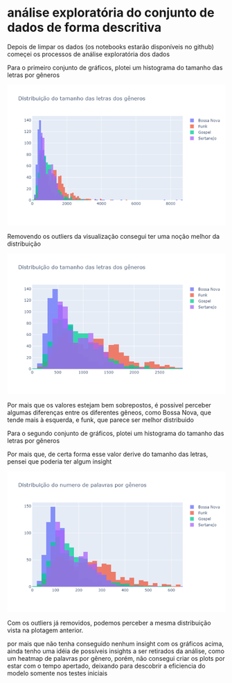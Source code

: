 # análise exploratória do conjunto de dados de forma descritiva

Depois de limpar os dados (os notebooks estarão disponíveis no github) começei os processos de análise exploratória dos dados

Para o primeiro conjunto de gráficos, plotei um histograma do tamanho das letras por gêneros

![plot1.png](plot1.png)

Removendo os outliers da visualização consegui ter uma noção melhor da distribuição

![plot2.png](plot2.png)

Por mais que os valores estejam bem sobrepostos, é possivel perceber algumas diferenças entre os diferentes gêneos, como Bossa Nova, que tende mais à esquerda, e funk, que parece ser melhor distribuido

Para o segundo conjunto de gráficos, plotei um histograma do tamanho das letras por gêneros

Por mais que, de certa forma esse valor derive do tamanho das letras, pensei que poderia ter algum insight

![word_count.png](word_count.png)

Com os outliers já removidos, podemos perceber a mesma distribuição vista na plotagem anterior. 

por mais que não tenha conseguido nenhum insight com os gráficos acima, ainda tenho uma idéia de possíveis insights a ser retirados da análise, como um heatmap de palavras por gênero, porém, não consegui criar os plots por estar com o tempo apertado, deixando para descobrir a eficiencia do modelo somente nos testes iniciais
